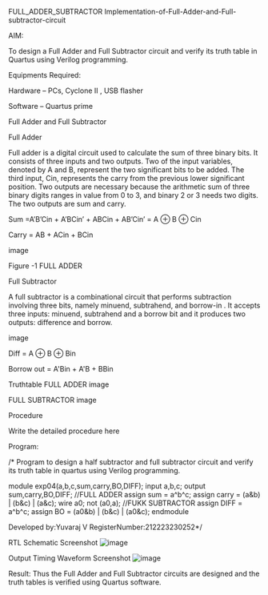 FULL_ADDER_SUBTRACTOR
Implementation-of-Full-Adder-and-Full-subtractor-circuit

AIM:

To design a Full Adder and Full Subtractor circuit and verify its truth table in Quartus using Verilog programming.

Equipments Required:

Hardware – PCs, Cyclone II , USB flasher

Software – Quartus prime

Full Adder and Full Subtractor

Full Adder

Full adder is a digital circuit used to calculate the sum of three binary bits. It consists of three inputs and two outputs. Two of the input variables, denoted by A and B, represent the two significant bits to be added. The third input, Cin, represents the carry from the previous lower significant position. Two outputs are necessary because the arithmetic sum of three binary digits ranges in value from 0 to 3, and binary 2 or 3 needs two digits. The two outputs are sum and carry.

Sum =A’B’Cin + A’BCin’ + ABCin + AB’Cin’ = A ⊕ B ⊕ Cin

Carry = AB + ACin + BCin

image

Figure -1 FULL ADDER

Full Subtractor

A full subtractor is a combinational circuit that performs subtraction involving three bits, namely minuend, subtrahend, and borrow-in . It accepts three inputs: minuend, subtrahend and a borrow bit and it produces two outputs: difference and borrow.

image

Diff = A ⊕ B ⊕ Bin

Borrow out = A'Bin + A'B + BBin

Truthtable
FULL ADDER image

FULL SUBTRACTOR image

Procedure

Write the detailed procedure here

Program:

/* Program to design a half subtractor and full subtractor circuit and verify its truth table in quartus using Verilog programming.

module exp04(a,b,c,sum,carry,BO,DIFF);
input a,b,c;
output sum,carry,BO,DIFF;
//FULL ADDER
assign sum = a^b^c;
assign carry = (a&b) | (b&c) | (a&c);
wire a0;
not (a0,a);
//FUKK SUBTRACTOR
assign DIFF = a^b^c;
assign BO = (a0&b) | (b&c) | (a0&c);
endmodule

Developed by:Yuvaraj V RegisterNumber:212223230252*/

RTL Schematic Screenshot 
![image](https://github.com/YuvarajVB/HALF_ADDER_SUBTRACTOR/assets/151488375/91e1e930-8ed9-4d87-aabb-e4464cb4b009)


Output Timing Waveform Screenshot
![image](https://github.com/YuvarajVB/HALF_ADDER_SUBTRACTOR/assets/151488375/e9aaefb1-d12e-45e4-ad2f-eec8f10f5f3d)


Result: Thus the Full Adder and Full Subtractor circuits are designed and the truth tables is verified using Quartus software.
